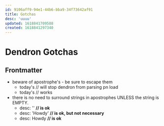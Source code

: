 ```yaml
---
id: 9106aff9-94e1-44b6-bba9-34f73642af91
title: Gotchas
desc: 'uuuu'
updated: 1618841709588
created: 1618841297340
---
```


# Dendron Gotchas

## Frontmatter

- beware of apostrophe's - be sure to escape them
  - today's // will stop dendron from parsing pn load
  - today\'s // works
- there is no need to surround strings in apostrophes UNLESS the string is EMPTY.
  - desc: '' **// is ok**
  - desc: 'Howdy' **// is ok, but not necessary**
  - desc: Howdy **// is ok**
